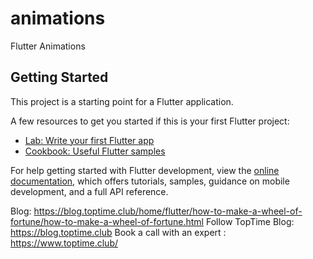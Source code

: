 # animations

Flutter Animations

## Getting Started

This project is a starting point for a Flutter application.

A few resources to get you started if this is your first Flutter project:

- [Lab: Write your first Flutter app](https://docs.flutter.dev/get-started/codelab)
- [Cookbook: Useful Flutter samples](https://docs.flutter.dev/cookbook)

For help getting started with Flutter development, view the
[online documentation](https://docs.flutter.dev/), which offers tutorials,
samples, guidance on mobile development, and a full API reference.

Blog: https://blog.toptime.club/home/flutter/how-to-make-a-wheel-of-fortune/how-to-make-a-wheel-of-fortune.html
Follow TopTime Blog: https://blog.toptime.club
Book a call with an expert : https://www.toptime.club/
